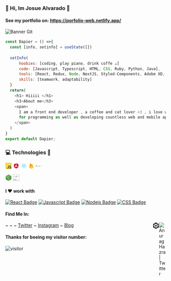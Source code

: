 ### 💫 Hi, Im Josue Alvarado 💫

#### See my portfolio on: https://porfolio-web.netlify.app/
![Banner Git](https://user-images.githubusercontent.com/62907111/165439888-4fdba979-244b-4304-8256-08ad20e26360.png)
```js
const Dapier = () =>{
  const [info, setinfo] = useState([])
  
  setInfo(
      hoobies: [coding, play piano, drink coffe ☕]
      code: [Javascript, Typescript, HTML, CSS, Ruby, Python, Java],
      tools: [React, Redux, Node, NextJS, Styled-Components, Adobe XD, Figma],
      skills: [teamwork, adaptability]
  }
  return(
    <h1> Hiiiii </h1>
    <h3>About me</h3>
    <span>
      I am a front end developer , a coffee and cat lover <3 , i love working with people who have my own passion
      for programming as well as developing countless web and mobile applications
    </span>
  )
}
export default Dapier;

```
### 💻 Technologies 📱 
<code><img height="20" src="https://raw.githubusercontent.com/github/explore/80688e429a7d4ef2fca1e82350fe8e3517d3494d/topics/javascript/javascript.png"></code>
<code><img height="20" src="https://raw.githubusercontent.com/github/explore/80688e429a7d4ef2fca1e82350fe8e3517d3494d/topics/angular/angular.png"></code>
<code><img height="20" src="https://raw.githubusercontent.com/github/explore/80688e429a7d4ef2fca1e82350fe8e3517d3494d/topics/react/react.png"></code>
<code><img height="20" src="https://raw.githubusercontent.com/github/explore/5c058a388828bb5fde0bcafd4bc867b5bb3f26f3/topics/firebase/firebase.png"></code>
<code><img height="20" src="https://raw.githubusercontent.com/github/explore/5c058a388828bb5fde0bcafd4bc867b5bb3f26f3/topics/mongodb/mongodb.png"></code>

<code><img height="20" src="https://raw.githubusercontent.com/github/explore/80688e429a7d4ef2fca1e82350fe8e3517d3494d/topics/nodejs/nodejs.png"></code>
<code><img height="20" src="https://raw.githubusercontent.com/github/explore/80688e429a7d4ef2fca1e82350fe8e3517d3494d/topics/styled-components/styled-components.png"></code>



#### I ❤️ work with

[![React Badge](https://img.shields.io/badge/-React-61DBFB?style=for-the-badge&labelColor=black&logo=react&logoColor=61DBFB)](#) [![Javascript Badge](https://img.shields.io/badge/-Javascript-F0DB4F?style=for-the-badge&labelColor=black&logo=javascript&logoColor=F0DB4F)](#) [![Nodejs Badge](https://img.shields.io/badge/-Nodejs-3C873A?style=for-the-badge&labelColor=black&logo=node.js&logoColor=3C873A)](#) [![CSS Badge](https://img.shields.io/badge/-css3-2965f1?style=for-the-badge&labelColor=black&logo=css3&logoColor=264de4)](#)


#### Find Me In:
~ <a href="https://twitter.com/drawdapier">
  <img align="right" alt="Anurag Hazra | Twitter" width="21px" src="https://raw.githubusercontent.com/anuraghazra/anuraghazra/master/assets/twitter.svg" />
</a>
~ <a href="https://codesandbox.io/u/anuraghazra">
  <img align="right" alt="Anurag Hazra | CodeSandbox" width="20px" src="https://raw.githubusercontent.com/anuraghazra/anuraghazra/master/assets/codesandbox.svg" />
</a>
~ [Twitter](https://twitter.com/drawdapier)
~ [Instagram](https://www.instagram.com/dapiers/)
~ [Blog](https://kaanbalcat.vercel.app/)

#### Thanks for beeing my visitor number:

![visitor](https://visitor-badge.glitch.me/badge?page_id=Dapier.Dapier)

